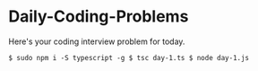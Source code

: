 # Daily-Coding-Problems
Here's your coding interview problem for today.

`
$ sudo npm i -S typescript -g
$ tsc day-1.ts
$ node day-1.js
`
